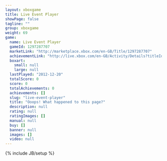 ```yaml
---
layout: xboxgame
title: Live Event Player
showPage: false
tagline: ""
group: xboxgame
weight: 69
game: 
  name: Live Event Player
  gameId: 1297287707
  marketLink: "http://marketplace.xbox.com/en-GB/Title/1297287707"
  achievementLink: "http://live.xbox.com/en-GB/Activity/Details?titleId=1297287707"
  boxart: 
    small: null
    large: null
  lastPlayed: "2012-12-20"
  totalScore: 0
  score: 0
  totalAchievements: 0
  achievements: []
  slug: "live-event-player"
  title: "Ooops! What happened to this page?"
  description: null
  rating: null
  ratingImages: []
  manual: null
  buy: []
  banner: null
  images: []
  video: null
---
```

{% include JB/setup %}